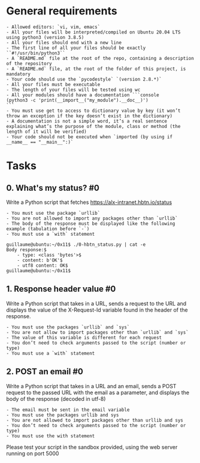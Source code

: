 # General requirements

    - Allowed editors: `vi, vim, emacs`
    - All your files will be interpreted/compiled on Ubuntu 20.04 LTS using python3 (version 3.8.5)
    - All your files should end with a new line
    - The first line of all your files should be exactly ``#!/usr/bin/python3``
    - A `README.md` file at the root of the repo, containing a description of the repository
    - A `README.md` file, at the root of the folder of this project, is mandatory
    - Your code should use the `pycodestyle` `(version 2.8.*)`
    - All your files must be executable
    - The length of your files will be tested using wc
    - All your modules should have a documentation ```console
    (python3 -c 'print(__import__("my_module").__doc__)')
    ```
    - You must use get to access to dictionary value by key (it won’t throw an exception if the key doesn’t exist in the dictionary)
    - A documentation is not a simple word, it’s a real sentence explaining what’s the purpose of the module, class or method (the length of it will be verified)
    - Your code should not be executed when `imported (by using if __name__ == "__main__":)`

# Tasks

## 0. What's my status? #0

Write a Python script that fetches https://alx-intranet.hbtn.io/status

    - You must use the package `urllib`
    - You are not allowed to import any packages other than `urllib`
    - The body of the response must be displayed like the following example (tabulation before `-`)
    - You must use a `with` statement

```console
guillaume@ubuntu:~/0x11$ ./0-hbtn_status.py | cat -e
Body response:$
    - type: <class 'bytes'>$
    - content: b'OK'$
    - utf8 content: OK$
guillaume@ubuntu:~/0x11$
```

## 1. Response header value #0

Write a Python script that takes in a URL, sends a request to the URL and displays the value of the X-Request-Id variable found in the header of the response.

    - You must use the packages `urllib` and `sys`
    - You are not allow to import packages other than `urllib` and `sys`
    - The value of this variable is different for each request
    - You don’t need to check arguments passed to the script (number or type)
    - You must use a `with` statement

## 2. POST an email #0

Write a Python script that takes in a URL and an email, sends a POST request to the passed URL with the email as a parameter, and displays the body of the response (decoded in utf-8)

    - The email must be sent in the email variable
    - You must use the packages urllib and sys
    - You are not allowed to import packages other than urllib and sys
    - You don’t need to check arguments passed to the script (number or type)
    - You must use the with statement

Please test your script in the sandbox provided, using the web server running on port 5000
